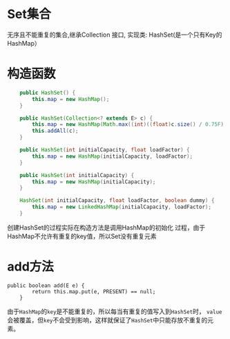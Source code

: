 # Set集合
无序且不能重复的集合,继承Collection 接口, 实现类: HashSet(是一个只有Key的HashMap）
# 构造函数
```java
    public HashSet() {
        this.map = new HashMap();
    }

    public HashSet(Collection<? extends E> c) {
        this.map = new HashMap(Math.max((int)((float)c.size() / 0.75F) + 1, 16));
        this.addAll(c);
    }

    public HashSet(int initialCapacity, float loadFactor) {
        this.map = new HashMap(initialCapacity, loadFactor);
    }

    public HashSet(int initialCapacity) {
        this.map = new HashMap(initialCapacity);
    }

    HashSet(int initialCapacity, float loadFactor, boolean dummy) {
        this.map = new LinkedHashMap(initialCapacity, loadFactor);
    }
```
创建HashSet的过程实际在构造方法是调用HashMap的初始化
过程，由于HashMap不允许有重复的key值，所以Set没有重复元素
# add方法

    public boolean add(E e) {
            return this.map.put(e, PRESENT) == null;
        }
由于`HashMap`的`key`是不能重复的，所以每当有重复的值写入到`HashSet`时，
`value`会被覆盖，但`key`不会受到影响，这样就保证了`HashSet`中只能存放不重复的元素。












